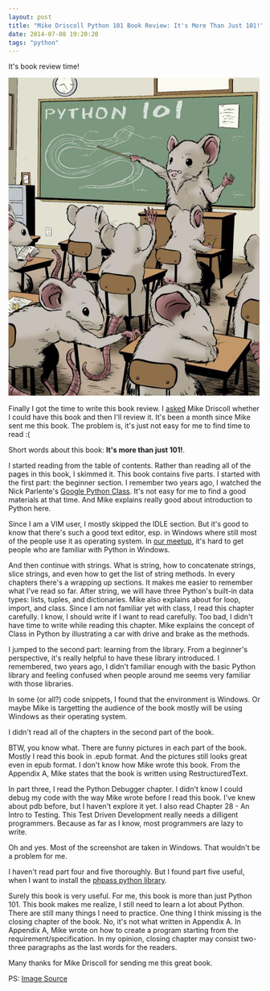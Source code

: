 ```yaml
---
layout: post
title: "Mike Driscoll Python 101 Book Review: It's More Than Just 101!"
date: 2014-07-08 19:20:20
tags: "python" 
---
```


It's book review time!

![Python 101](/images/python101_cover.jpg)

Finally I got the time to write this book review. I [asked](http://www.blog.pythonlibrary.org/2014/06/03/python-101-book-published-today/) Mike Driscoll whether I could have this book and then I'll review it. It's been a month since Mike sent me this book. The problem is, it's just not easy for me to find time to read :( 

Short words about this book: **It's more than just 101!**. 

I started reading from the table of contents. Rather than reading all of the pages in this book, I skimmed it. This book contains five parts. I started with the first part: the beginner section. I remember two years ago, I watched the Nick Parlente's [Google Python Class](https://developers.google.com/edu/python/). It's not easy for me to find a good materials at that time. And Mike explains really good about introduction to Python here.

Since I am a VIM user, I mostly skipped the IDLE section. But it's good to know that there's such a good text editor, esp. in Windows where still most of the people use it as operating system. In [our meetup](http://www.python.or.id/p/kopdar.html), it's hard to get people who are familiar with Python in Windows. 

And then continue with strings. What is string, how to concatenate strings, slice strings, and even how to get the list of string methods. In every chapters there's a wrapping up sections. It makes me easier to remember what I've read so far. After string, we will have three Python's built-in data types: lists, tuples, and dictionaries. Mike also explains about for loop, import, and class. Since I am not familiar yet with class, I read this chapter carefully. I know, I should write if I want to read carefully. Too bad, I didn't have time to write while reading this chapter. Mike explains the concept of Class in Python by illustrating a car with drive and brake as the methods. 

I jumped to the second part: learning from the library. From a beginner's perspective, it's really helpful to have these library introduced. I remembered, two years ago, I didn't familiar enough with the basic Python library and feeling confused when people around me seems very familiar with those libraries. 

In some (or all?) code snippets, I found that the environment is Windows. Or maybe Mike is targetting the audience of the book mostly will be using Windows as their operating system. 

I didn't read all of the chapters in the second part of the book. 

BTW, you know what. There are funny pictures in each part of the book. Mostly I read this book in .epub format. And the pictures still looks great even in epub format. I don't know how Mike wrote this book. From the Appendix A, Mike states that the book is written using RestructuredText.

In part three, I read the Python Debugger chapter. I didn't know I could debug my code with the way Mike wrote before I read this book. I've knew about pdb before, but I haven't explore it yet. I also read Chapter 28 - An Intro to Testing. This Test Driven Development really needs a dilligent programmers. Because as far as I know, most programmers are lazy to write. 

Oh and yes. Most of the screenshot are taken in Windows. That wouldn't be a problem for me. 

I haven't read part four and five thoroughly. But I found part five useful, when I want to install the [phpass python library](https://github.com/exavolt/python-phpass). 

Surely this book is very useful. For me, this book is more than just Python 101. This book makes me realize, I still need to learn a lot about Python. There are still many things I need to practice. One thing I think missing is the closing chapter of the book. No, it's not what written in Appendix A. In Appendix A, Mike wrote on how to create a program starting from the requirement/specification. In my opinion, closing chapter may consist two-three paragraphs as the last words for the readers.

Many thanks for Mike Driscoll for sending me this great book. 

PS: [Image Source](http://www.blog.pythonlibrary.org/wp-content/uploads/2014/02/mousecovercolor_sm.jpg)
